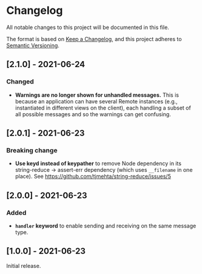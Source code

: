 # Changelog

All notable changes to this project will be documented in this file.

The format is based on [Keep a Changelog](https://keepachangelog.com/en/1.0.0/), and this project adheres to [Semantic Versioning](https://semver.org/spec/v2.0.0.html).

## [2.1.0] - 2021-06-24

### Changed

  - __Warnings are no longer shown for unhandled messages.__ This is because an application can have several Remote instances (e.g., instantiated in different views on the client), each handling a subset of all possible messages and so the warnings can get confusing.

## [2.0.1] - 2021-06-23

### Breaking change

  - __Use keyd instead of keypather__ to remove Node dependency in its string-reduce → assert-err dependency (which uses `__filename` in one place). See https://github.com/tjmehta/string-reduce/issues/5

## [2.0.0] - 2021-06-23

### Added

  - __`handler` keyword__ to enable sending and receiving on the same message type.

## [1.0.0] - 2021-06-23

Initial release.
